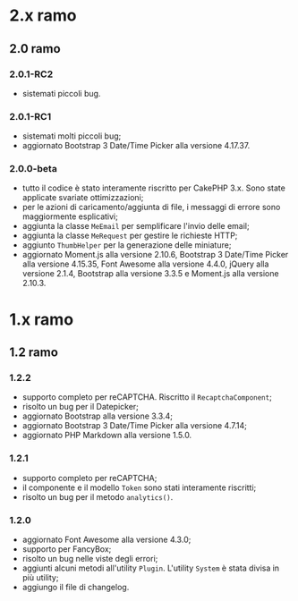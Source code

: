 # 2.x ramo
## 2.0 ramo
### 2.0.1-RC2
* sistemati piccoli bug.

### 2.0.1-RC1
* sistemati molti piccoli bug;
* aggiornato Bootstrap 3 Date/Time Picker alla versione 4.17.37.

### 2.0.0-beta
* tutto il codice è stato interamente riscritto per CakePHP 3.x. Sono state applicate svariate ottimizzazioni;
* per le azioni di caricamento/aggiunta di file, i messaggi di errore sono maggiormente esplicativi;
* aggiunta la classe `MeEmail` per semplificare l'invio delle email;
* aggiunta la classe `MeRequest` per gestire le richieste HTTP;
* aggiunto `ThumbHelper` per la generazione delle miniature;
* aggiornato Moment.js alla versione 2.10.6, Bootstrap 3 Date/Time Picker alla versione 4.15.35, Font Awesome alla versione 4.4.0, jQuery alla versione 2.1.4, Bootstrap alla versione 3.3.5 e Moment.js alla versione 2.10.3.

# 1.x ramo
## 1.2 ramo
### 1.2.2
* supporto completo per reCAPTCHA. Riscritto il `RecaptchaComponent`;
* risolto un bug per il Datepicker;
* aggiornato Bootstrap alla versione 3.3.4;
* aggiornato Bootstrap 3 Date/Time Picker alla versione 4.7.14;
* aggiornato PHP Markdown alla versione 1.5.0.

### 1.2.1
* supporto completo per reCAPTCHA;
* il componente e il modello `Token` sono stati interamente riscritti;
* risolto un bug per il metodo `analytics()`.

### 1.2.0
* aggiornato Font Awesome alla versione 4.3.0;
* supporto per FancyBox;
* risolto un bug nelle viste degli errori;
* aggiunti alcuni metodi all'utility `Plugin`. L'utility `System` è stata divisa in più utility;
* aggiungo il file di changelog.